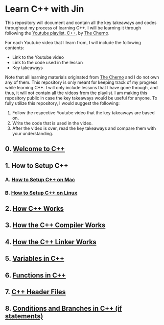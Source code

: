 # Learn C++ with Jin

This repository will document and contain all the key takeaways and codes throughout my process of learning C++.
I will be learning it through following the [Youtube playlist, C++](https://youtube.com/playlist?list=PLlrATfBNZ98dudnM48yfGUldqGD0S4FFb&si=eAUec1IBcU8OovFy), by [The Cherno](https://www.youtube.com/channel/UCQ-W1KE9EYfdxhL6S4twUNw).

For each Youtube video that I learn from, I will include the following contents:
- Link to the Youtube video
- Link to the code used in the lesson
- Key takeaways

Note that all learning materials originated from [The Cherno](https://www.youtube.com/channel/UCQ-W1KE9EYfdxhL6S4twUNw) and I do not own any of them.
This repository is only meant for keeping track of my progress while learning C++.
I will only include lessons that I have gone through, and thus, it will not contain all the videos 
from the playlist.
I am making this repository public in case the key takeaways would be useful for anyone.
To fully utilize this repository, I would suggest the following:
1. Follow the respective Youtube video that the key takeaways are based on.
2. Write the code that is used in the video.
3. After the video is over, read the key takeaways and compare them with your understanding.

## 0. [Welcome to C++](lessons/0-welcome-to-cpp)

## 1. How to Setup C++

### A. [How to Setup C++ on Mac](lessons/1b-how-to-setup-cpp-on-mac)

### B. [How to Setup C++ on Linux](lessons/1c-how-to-setup-cpp-on-linux)

## 2. [How C++ Works](lessons/2-how-cpp-works)

## 3. [How the C++ Compiler Works](lessons/3-how-the-cpp-compiler-works)

## 4. [How the C++ Linker Works](lessons/4-how-the-cpp-linker-works)

## 5. [Variables in C++](lessons/5-variables-in-cpp)

## 6. [Functions in C++](lessons/6-functions-in-cpp)

## 7. [C++ Header Files](lessons/7-cpp-header-files)

## 8. [Conditions and Branches in C++ (if statements)](lessons/8-conditions-and-branches-in-cpp)